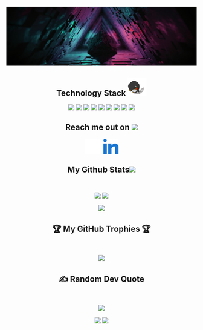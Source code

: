 <p align = "center">
    <img src="img/background.jpg"/>

<h2 align = "center">
    Technology Stack <img src="img/laptop.gif" width="50"/>
</h2>
<p align = "center">
    <img src="https://img.shields.io/badge/C-00599C?style=flat-square&logo=c"/>
    <img src="https://img.shields.io/badge/-C Sharp-430098?style=flat-square&logo=C Sharp&logoColor=239120"/>
    <img src="https://img.shields.io/badge/-Python-00599C?style=flat-square&logo=Python&logoColor=ffd343"/>
    <img src="https://img.shields.io/badge/-Unity-E34A86?style=flat-square&logo=Unity&logoColor=FFFFFF"/>
    <img src="https://img.shields.io/badge/-VS-141321?style=flat-square&logo=Visual Studio&logoColor=5C2D91"/>
    <img src="https://img.shields.io/badge/-VS Code-563D7C?style=flat-square&logo=Visual Studio Code&logoColor=007ACC"/>
    <img src="https://img.shields.io/badge/-Trello-black?style=flat-square&logo=Trello&logoColor=454e5f"/>
    <img src="https://img.shields.io/badge/-Git-black?style=flat-square&logo=git"/>
    <img src="https://img.shields.io/badge/-GitHub-black?style=flat-square&logo=github"/>
</p>
    

<h2 align = "center">
    Reach me out on <img src="https://media0.giphy.com/media/jqNPzdTTxQfOgOqpO4/source.gif" width="50">
</h2>
<p align="center" style="display: flex; justify-content: center; align-items: center;">
    <a href="https://github.com/yoinqui" target="_blank" style="width: 10%;">
        <img align="center" src="img/github.svg" alt="yoinqui" height="40" width="40" />
    </a>
    <a href="https://www.linkedin.com/in/yoann-inquimbert-b01697146/" target="_blank" style="width: 10%;">
        <img align="center" src="img/linked-in-alt.svg" height="40" width="40" />
    </a>
</p>

<h2 align = "center">
    My Github Stats<img src="https://media.giphy.com/media/VgCDAzcKvsR6OM0uWg/giphy.gif" width="50">
</h2>

<br>

<p align = "center">
    <img src = "https://github-readme-stats.vercel.app/api?username=yoinqui&line_height=27&show_icons=true&theme=radical&hide_border=true">
    <img src = "https://github-readme-stats.vercel.app/api/top-langs/?username=yoinqui&langs_count=3&show_icons=true&theme=radical&hide_border=true">
</a>
<p align = center>
    <img src = "https://github-readme-streak-stats.herokuapp.com/?user=yoinqui&theme=radical&hide_border=true">
</p>

<h2 align = "center">
    🏆 My GitHub Trophies 🏆
</h2>

<br>

<p align = "center">
    <img src = "https://github-profile-trophy.vercel.app/?username=yoinqui&theme=onedark&no-frame=false&no-bg=false&margin-w=4">
</a>

<h2 align = "center">
    ✍️ Random Dev Quote
</h2>

<br>

<p align = "center">
    <img src = "https://quotes-github-readme.vercel.app/api?type=horizontal&theme=dark">
</a>

<br>

<p align = "center">
    <img src = "https://hits.seeyoufarm.com/api/count/incr/badge.svg?url=https%3A%2F%2Fgithub.com%2Fyoinqui%2Fhit-counter&count_bg=%2300A4FF&title_bg=%23555555&icon=github.svg&icon_color=%23FFFFFF&title=Profil+View&edge_flat=false">
    <img src = "https://hits.seeyoufarm.com/api/count/incr/badge.svg?url=https%3A%2F%2Fyoinqui.github.io%2Fhit-counter&count_bg=%2379C83D&title_bg=%23555555&icon=internetexplorer.svg&icon_color=%23E7E7E7&title=Website+View&edge_flat=false">
</a>
